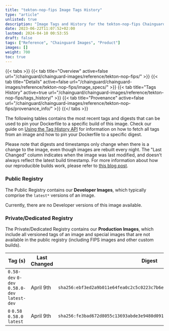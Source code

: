 ```yaml
---
title: "tekton-nop-fips Image Tags History"
type: "article"
unlisted: true
description: "Image Tags and History for the tekton-nop-fips Chainguard Image"
date: 2023-06-22T11:07:52+02:00
lastmod: 2024-04-10 00:53:55
draft: false
tags: ["Reference", "Chainguard Images", "Product"]
images: []
weight: 700
toc: true
---
```


{{< tabs >}}
{{< tab title="Overview" active=false url="/chainguard/chainguard-images/reference/tekton-nop-fips/" >}}
{{< tab title="Details" active=false url="/chainguard/chainguard-images/reference/tekton-nop-fips/image_specs/" >}}
{{< tab title="Tags History" active=true url="/chainguard/chainguard-images/reference/tekton-nop-fips/tags_history/" >}}
{{< tab title="Provenance" active=false url="/chainguard/chainguard-images/reference/tekton-nop-fips/provenance_info/" >}}
{{</ tabs >}}

The following tables contains the most recent tags and digests that can be used to pin your Dockerfile to a specific build of this image. Check our guide on [Using the Tag History API](/chainguard/chainguard-images/using-the-tag-history-api/) for information on how to fetch all tags from an image and how to pin your Dockerfile to a specific digest.

Please note that digests and timestamps only change when there is a change to the image, even though images are rebuilt every night. The "Last Changed" column indicates when the image was last modified, and doesn't always reflect the latest build timestamp. For more information about how our reproducible builds work, please refer to [this blog post](https://www.chainguard.dev/unchained/reproducing-chainguards-reproducible-image-builds).

### Public Registry
The Public Registry contains our **Developer Images**, which typically comprise the `latest*` versions of an image.

Currently, there are no Developer versions of this image available.

### Private/Dedicated Registry
The Private/Dedicated Registry contains our **Production Images**, which include all versioned tags of an image and special images that are not available in the public registry (including FIPS images and other custom builds).

| Tag (s)                                       | Last Changed | Digest                                                                    |
|-----------------------------------------------|--------------|---------------------------------------------------------------------------|
|  `0.58-dev` `0-dev` `0.58.0-dev` `latest-dev` | April 9th    | `sha256:ebf3ed2a9b011e64fea0c2c5c0223c7b6ea7b1b0064bb85966aef749e673620c` |
|  `0` `0.58` `0.58.0` `latest`                 | April 9th    | `sha256:fe3bad672d8055c13693abde3e9480d0918a0173bd3abd7c3f2642a9fcc66aca` |

